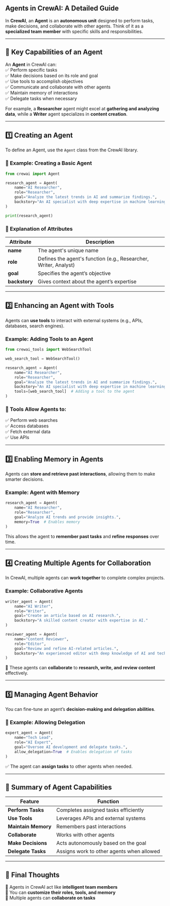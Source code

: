 ## **Agents in CrewAI: A Detailed Guide**  

In **CrewAI**, an **Agent** is an **autonomous unit** designed to perform tasks, make decisions, and collaborate with other agents. Think of it as a **specialized team member** with specific skills and responsibilities.

---

## **🔹 Key Capabilities of an Agent**
An **Agent** in CrewAI can:  
✅ Perform specific tasks  
✅ Make decisions based on its role and goal  
✅ Use tools to accomplish objectives  
✅ Communicate and collaborate with other agents  
✅ Maintain memory of interactions  
✅ Delegate tasks when necessary  

For example, a **Researcher** agent might excel at **gathering and analyzing data**, while a **Writer** agent specializes in **content creation**.

---

## **1️⃣ Creating an Agent**
To define an Agent, use the `Agent` class from the CrewAI library.

### **🔹 Example: Creating a Basic Agent**
```python
from crewai import Agent

research_agent = Agent(
    name="AI Researcher",
    role="Researcher",
    goal="Analyze the latest trends in AI and summarize findings.",
    backstory="An AI specialist with deep expertise in machine learning and NLP."
)

print(research_agent)
```
### **🔹 Explanation of Attributes**
| Attribute | Description |
|-----------|-------------|
| **name** | The agent's unique name |
| **role** | Defines the agent's function (e.g., Researcher, Writer, Analyst) |
| **goal** | Specifies the agent’s objective |
| **backstory** | Gives context about the agent’s expertise |

---

## **2️⃣ Enhancing an Agent with Tools**
Agents can **use tools** to interact with external systems (e.g., APIs, databases, search engines).

### **Example: Adding Tools to an Agent**
```python
from crewai_tools import WebSearchTool

web_search_tool = WebSearchTool()

research_agent = Agent(
    name="AI Researcher",
    role="Researcher",
    goal="Analyze the latest trends in AI and summarize findings.",
    backstory="An AI specialist with deep expertise in machine learning and NLP.",
    tools=[web_search_tool]  # Adding a tool to the agent
)
```
### **🔹 Tools Allow Agents to:**
✅ Perform web searches  
✅ Access databases  
✅ Fetch external data  
✅ Use APIs  

---

## **3️⃣ Enabling Memory in Agents**
Agents can **store and retrieve past interactions**, allowing them to make smarter decisions.

### **Example: Agent with Memory**
```python
research_agent = Agent(
    name="AI Researcher",
    role="Researcher",
    goal="Analyze AI trends and provide insights.",
    memory=True  # Enables memory
)
```
This allows the agent to **remember past tasks** and **refine responses** over time.

---

## **4️⃣ Creating Multiple Agents for Collaboration**
In CrewAI, multiple agents can **work together** to complete complex projects.

### **Example: Collaborative Agents**
```python
writer_agent = Agent(
    name="AI Writer",
    role="Writer",
    goal="Create an article based on AI research.",
    backstory="A skilled content creator with expertise in AI."
)

reviewer_agent = Agent(
    name="Content Reviewer",
    role="Editor",
    goal="Review and refine AI-related articles.",
    backstory="An experienced editor with deep knowledge of AI and technology."
)
```
🔹 These agents can **collaborate** to **research, write, and review content** effectively.

---

## **5️⃣ Managing Agent Behavior**
You can fine-tune an agent’s **decision-making and delegation abilities**.

### **🔹 Example: Allowing Delegation**
```python
expert_agent = Agent(
    name="Tech Lead",
    role="AI Expert",
    goal="Oversee AI development and delegate tasks.",
    allow_delegation=True  # Enables delegation of tasks
)
```
✅ The agent can **assign tasks** to other agents when needed.

---

## **🔹 Summary of Agent Capabilities**
| Feature | Function |
|---------|----------|
| **Perform Tasks** | Completes assigned tasks efficiently |
| **Use Tools** | Leverages APIs and external systems |
| **Maintain Memory** | Remembers past interactions |
| **Collaborate** | Works with other agents |
| **Make Decisions** | Acts autonomously based on the goal |
| **Delegate Tasks** | Assigns work to other agents when allowed |

---

## **🚀 Final Thoughts**
🔹 Agents in CrewAI act like **intelligent team members**  
🔹 You can **customize their roles, tools, and memory**  
🔹 Multiple agents can **collaborate on tasks**  

